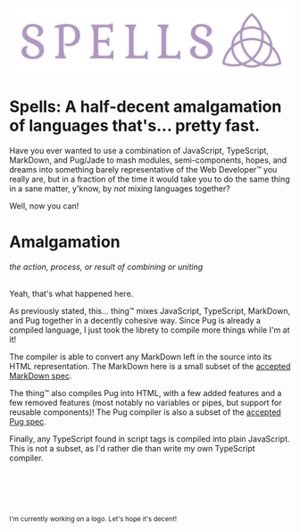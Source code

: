 ![Banner](./assets/banner.png)

# **Spells**: A half-decent amalgamation of languages that's... pretty fast.

Have you ever wanted to use a combination of JavaScript, TypeScript, MarkDown, and Pug/Jade to mash modules, semi-components, hopes, and dreams into something barely representative of the Web Developer™ you really are, but in a fraction of the time it would take you to do the same thing in a sane matter, y'know, by _not_ mixing languages together?

Well, now you can!

# Amalgamation
_the action, process, or result of combining or uniting_
<br>
<br>

Yeah, that's what happened here.

As previously stated, this... thing™ mixes JavaScript, TypeScript, MarkDown, and Pug together in a decently cohesive way. Since Pug is already a compiled language, I just took the librety to compile more things while I'm at it!

The compiler is able to convert any MarkDown left in the source into its HTML representation. The MarkDown here is a small subset of the [accepted MarkDown spec](https://spec-md.com/).

The thing™ also compiles Pug into HTML, with a few added features and a few removed features (most notably no variables or pipes, but support for reusable components)! The Pug compiler is also a subset of the [accepted Pug spec](https://pugjs.org/language/attributes.html).

Finally, any TypeScript found in script tags is compiled into plain JavaScript. This is not a subset, as I'd rather die than write my own TypeScript compiler.

<br>
<br>

# 
<sub>I'm currently working on a logo. Let's hope it's decent!</sub>
